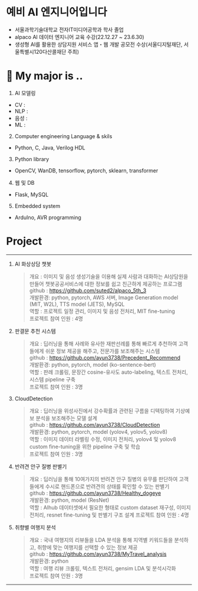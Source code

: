# 예비 AI 엔지니어입니다

- 서울과학기술대학교 전자IT미디어공학과 학사 졸업
- alpaco AI 데이터 엔지니어 교육 수강(22.12.27 ~ 23.6.30)
- 생성형 AI를 활용한 상담지원 서비스 앱・웹 개발 공모전 수상(서울디지털재단, 서울특별시120다산콜재단 주최)

# 💪 My major is ..

1. AI 모델링
- CV :
- NLP :
- 음성 :
- ML : 
2. Computer engineering Language & skils
- Python, C, Java, Verilog HDL

3. Python library
- OpenCV, WanDB, tensorflow, pytorch, sklearn, transformer

4. 웹 및 DB
- Flask, MySQL

5. Embedded system
- ArduIno, AVR programming

# Project

---

1. AI 화상상담 챗봇
    > 개요 : 이미지 및 음성 생성기술을 이용해 실제 사람과 대화하는 AI상담원을 만들어 챗봇공공서비스에 대한 정보를 쉽고 친근하게 제공하는 프로그램   
    > github : <https://github.com/suted2/alpaco_5th_3>  
    > 개발환경: python, pytorch, AWS 서버, Image Generation model (MIT, W2L), TTS model (JETS), MySQL   
    > 역할 : 프로젝트 일정 관리, 이미지 및 음성 전처리, MIT fine-tuning   
    > 프로젝트 참여 인원 : 4명


2. 판결문 추천 시스템
    > 개요 : 딥러닝을 통해 사례와 유사한 재판선례를 통해 빠르게 추천하여 고객들에게 쉬운 정보 제공을 해주고, 전문가를 보조해주는 시스템   
    > github : <https://github.com/ayun3738/Precedent_Recommend>  
    > 개발환경: python, pytorch, model (ko-sentence-bert)   
    > 역할 : 판례 크롤링, 문장간 cosine-유사도 auto-labeling, 텍스트 전처리, 시스템 pipeline 구축   
    > 프로젝트 참여 인원 : 3명

3. CloudDetection
    > 개요 : 딥러닝을 위성사진에서 강수확률과 관련된 구름을 디텍팅하여 기상예보 분석을 보조해주는 모델 설계   
    > github : <https://github.com/ayun3738/CloudDetection>  
    > 개발환경: python, pytorch, model (yolov4, yolov5, yolov8)  
    > 역할 : 이미지 데이터 라벨링 수정, 이미지 전처리, yolov4 및 yolov8 custom fine-tuning을 위한 pipeline 구축 및 학습  
    > 프로젝트 참여 인원 : 3명

4. 반려견 안구 질병 판별기
    > 개요 : 딥러닝을 통해 10여가지의 반려견 안구 질병의 유무를 판단하여 고객들에게 수시로 핸드폰으로 반려견의 상태를 확인할 수 있는 판별기   
    > github : <https://github.com/ayun3738/Healthy_dogeye>  
    > 개발환경: python, model (ResNet)  
    > 역할 : AIhub 데이터셋에서 필요한 형태로 custom dataset 재구성, 이미지 전처리, resnet fine-tuning 및 판별기 구조 설계 
    > 프로젝트 참여 인원 : 4명

5. 취향별 여행지 분석
    > 개요 : 국내 여행지의 리뷰들을 LDA 분석을 통해 지역별 키워드들을 분석하고, 취향에 맞는 여행지를 선택할 수 있는 정보 제공  
    > github : <https://github.com/ayun3738/MyTravel_analysis>  
    > 개발환경: python  
    > 역할 : 여행 리뷰 크롤링, 텍스트 전처리, gensim LDA 및 분석시각화  
    > 프로젝트 참여 인원 : 3명

---

